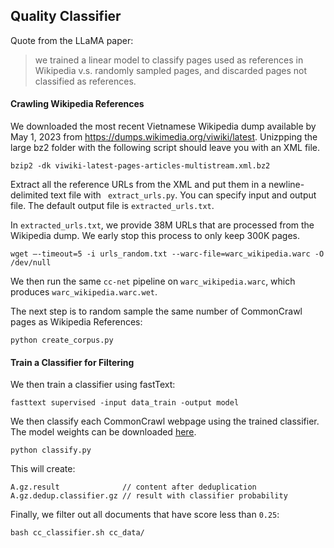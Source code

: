 ## Quality Classifier

Quote from the LLaMA paper:
> we trained a linear model to classify pages used as references in Wikipedia v.s. randomly sampled pages, and discarded pages not classified as references.

#### Crawling Wikipedia References
We downloaded the most recent Vietnamese Wikipedia dump available by May 1, 2023 from https://dumps.wikimedia.org/viwiki/latest. Unizpping the large bz2 folder with the following script should leave you with an XML file.

``` 
bzip2 -dk viwiki-latest-pages-articles-multistream.xml.bz2 
``` 

Extract all the reference URLs from the XML and put them in a newline-delimited text file with ``` extract_urls.py```. You can specify input and output file. The default output file is `extracted_urls.txt`.

In `extracted_urls.txt`, we provide 38M URLs that are processed from the Wikipedia dump. We early stop this process to only keep 300K pages.

```
wget –-timeout=5 -i urls_random.txt --warc-file=warc_wikipedia.warc -O /dev/null
```

We then run the same `cc-net` pipeline on `warc_wikipedia.warc`, which produces `warc_wikipedia.warc.wet`.

The next step is to random sample the same number of CommonCrawl pages as Wikipedia References:

```
python create_corpus.py
```

#### Train a Classifier for Filtering
We then train a classifier using fastText:

```
fasttext supervised -input data_train -output model
```

We then classify each CommonCrawl webpage using the trained classifier. The model weights can be downloaded [here](https://drive.google.com/file/d/1DnsfpWWE0jFPCoYe6clwqb3Ub5Ac92s1/view?usp=share_link). 

```
python classify.py
```

This will create:

```
A.gz.result              // content after deduplication
A.gz.dedup.classifier.gz // result with classifier probability
```

Finally, we filter out all documents that have score less than `0.25`:
```commandline
bash cc_classifier.sh cc_data/
```